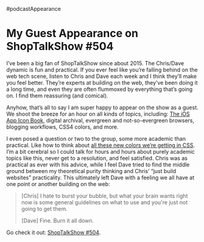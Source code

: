 #podcastAppearance

# My Guest Appearance on ShopTalkShow #504

I’ve been a big fan of ShopTalkShow since about 2015. The Chris/Dave dynamic is fun and practical. If you ever feel like you’re falling behind on the web tech scene, listen to Chris and Dave each week and I think they’ll make you feel better. They’re experts at building on the web, they’ve been doing it a long time, and even they are often flummoxed by everything that’s going on. I find them reassuring (and comical).

Anyhow, that’s all to say I am super happy to appear on the show as a guest. We shoot the breeze for an hour on all kinds of topics, including: [The iOS App Icon Book](https://www.appiconbook.com), digital archival, evergreen and not-so-evergreen browsers, blogging workflows, CSS4 colors, and more.

I even posed a question or two to the group, some more academic than practical. Like how to think about [all these new colors we’re getting in CSS](https://css-tricks.com/new-css-color-features-preview/). I’m a bit cerebral so I could talk for hours and hours about purely academic topics like this, never get to a resolution, and feel satisfied. Chris was as practical as ever with his advice, while I feel Dave tried to find the middle ground between my theoretical purity thinking and Chris’ “just build websites” practicality. This ultimately left Dave with a feeling we all have at one point or another building on the web:

> [Chris] I hate to burst your bubble, but what your brain wants right now is some general guidelines on what to use and you're just not going to get them.
> 
> [Dave] Fine. Burn it all down.

Go check it out: [ShopTalkShow #504](https://shoptalkshow.com/504/).
